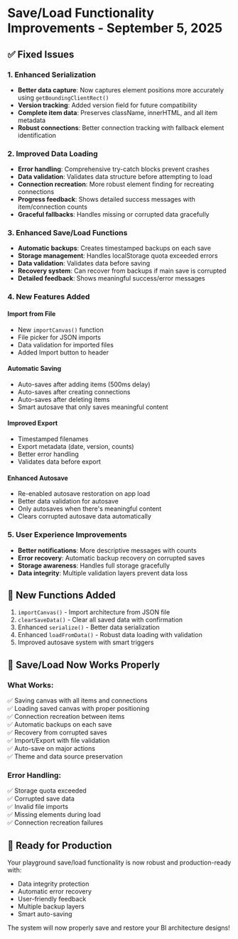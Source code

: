 # Save/Load Functionality Improvements - September 5, 2025

## ✅ Fixed Issues

### **1. Enhanced Serialization**
- **Better data capture**: Now captures element positions more accurately using `getBoundingClientRect()`
- **Version tracking**: Added version field for future compatibility
- **Complete item data**: Preserves className, innerHTML, and all item metadata
- **Robust connections**: Better connection tracking with fallback element identification

### **2. Improved Data Loading**
- **Error handling**: Comprehensive try-catch blocks prevent crashes
- **Data validation**: Validates data structure before attempting to load
- **Connection recreation**: More robust element finding for recreating connections
- **Progress feedback**: Shows detailed success messages with item/connection counts
- **Graceful fallbacks**: Handles missing or corrupted data gracefully

### **3. Enhanced Save/Load Functions**
- **Automatic backups**: Creates timestamped backups on each save
- **Storage management**: Handles localStorage quota exceeded errors
- **Data validation**: Validates data before saving
- **Recovery system**: Can recover from backups if main save is corrupted
- **Detailed feedback**: Shows meaningful success/error messages

### **4. New Features Added**

#### **Import from File**
- New `importCanvas()` function
- File picker for JSON imports
- Data validation for imported files
- Added Import button to header

#### **Automatic Saving**
- Auto-saves after adding items (500ms delay)
- Auto-saves after creating connections
- Auto-saves after deleting items  
- Smart autosave that only saves meaningful content

#### **Improved Export**
- Timestamped filenames
- Export metadata (date, version, counts)
- Better error handling
- Validates data before export

#### **Enhanced Autosave**
- Re-enabled autosave restoration on app load
- Better data validation for autosave
- Only autosaves when there's meaningful content
- Clears corrupted autosave data automatically

### **5. User Experience Improvements**
- **Better notifications**: More descriptive messages with counts
- **Error recovery**: Automatic backup recovery on corrupted saves
- **Storage awareness**: Handles full storage gracefully
- **Data integrity**: Multiple validation layers prevent data loss

## 🔧 New Functions Added

1. `importCanvas()` - Import architecture from JSON file
2. `clearSaveData()` - Clear all saved data with confirmation
3. Enhanced `serialize()` - Better data serialization
4. Enhanced `loadFromData()` - Robust data loading with validation
5. Improved autosave system with smart triggers

## 🎯 Save/Load Now Works Properly

### **What Works:**
✅ Saving canvas with all items and connections  
✅ Loading saved canvas with proper positioning  
✅ Connection recreation between items  
✅ Automatic backups on each save  
✅ Recovery from corrupted saves  
✅ Import/Export with file validation  
✅ Auto-save on major actions  
✅ Theme and data source preservation  

### **Error Handling:**
✅ Storage quota exceeded  
✅ Corrupted save data  
✅ Invalid file imports  
✅ Missing elements during load  
✅ Connection recreation failures  

## 🚀 Ready for Production

Your playground save/load functionality is now robust and production-ready with:
- Data integrity protection
- Automatic error recovery  
- User-friendly feedback
- Multiple backup layers
- Smart auto-saving

The system will now properly save and restore your BI architecture designs!
